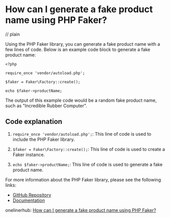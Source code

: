 # How can I generate a fake product name using PHP Faker?
// plain

Using the PHP Faker library, you can generate a fake product name with a few lines of code. Below is an example code block to generate a fake product name:

```
<?php

require_once 'vendor/autoload.php';

$faker = Faker\Factory::create();

echo $faker->productName;

```

The output of this example code would be a random fake product name, such as "Incredible Rubber Computer".

## Code explanation


1. `require_once 'vendor/autoload.php';`: This line of code is used to include the PHP Faker library.

2. `$faker = Faker\Factory::create();`: This line of code is used to create a Faker instance.

3. `echo $faker->productName;`: This line of code is used to generate a fake product name.

For more information about the PHP Faker library, please see the following links:

- [GitHub Repository](https://github.com/fzaninotto/Faker)
- [Documentation](https://github.com/fzaninotto/Faker#fakerprovideren_usproductname)

onelinerhub: [How can I generate a fake product name using PHP Faker?](https://onelinerhub.com/php-faker/how-can-i-generate-a-fake-product-name-using-php-faker)